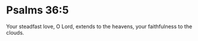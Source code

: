 # Psalms 36:5

Your steadfast love, O Lord, extends to the heavens, your faithfulness to the clouds.
